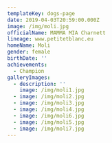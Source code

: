 ```yaml
---
templateKey: dogs-page
date: 2019-04-03T20:59:00.000Z
image: /img/moli.jpg
officialName: MAMMA MIA Charnett
lineage: www.petitetblanc.eu
homeName: Moli
gender: female
birthDate: ''
achievements:
  - Champion
galleryImages:
  - description: ''
    image: /img/moli1.jpg
  - image: /img/moli2.jpg
  - image: /img/moli3.jpg
  - image: /img/moli4.jpg
  - image: /img/moli6.jpg
  - image: /img/moli5.jpg
  - image: /img/moli7.jpg
---
```


